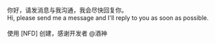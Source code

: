 你好，请发消息与我沟通，我会尽快回复你。
<br/>
Hi, please send me a message and I'll reply  to you as soon as possible.
<br/>
<br/>
使用 [NFD] 创建，感谢开发者 @酒神

